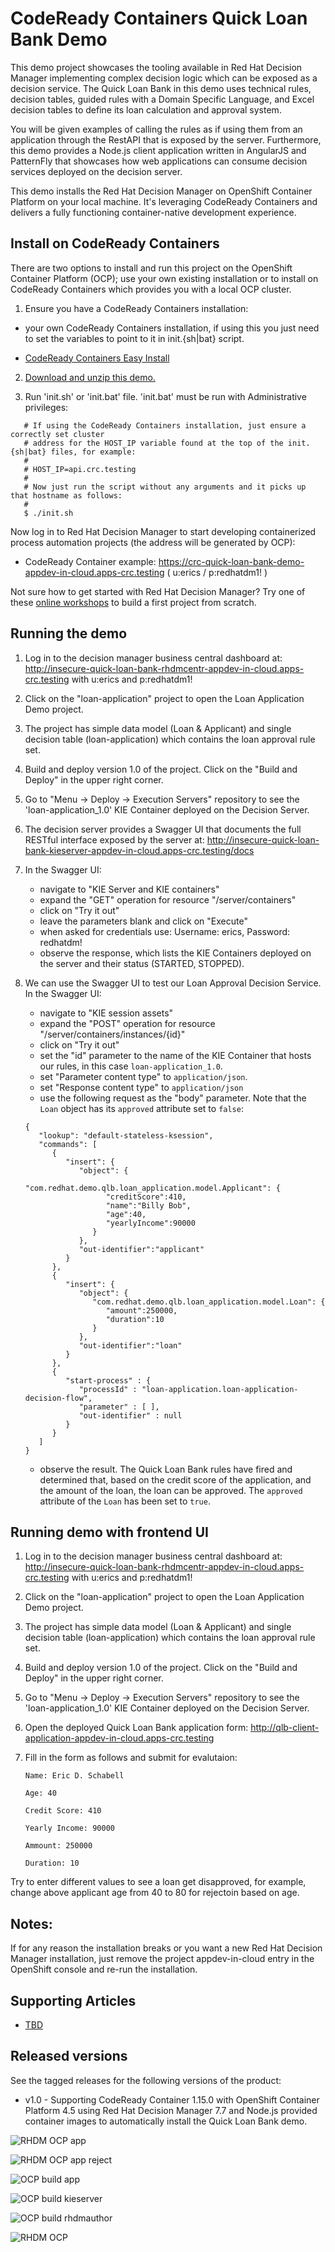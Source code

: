CodeReady Containers Quick Loan Bank Demo
==========================================
This demo project showcases the tooling available in Red Hat Decision Manager implementing 
complex decision logic which can be exposed as a decision service. The Quick Loan Bank in this 
demo uses technical rules, decision tables, guided rules with a Domain Specific Language, and 
Excel decision tables to define its loan calculation and approval system.

You will be given examples of calling the rules as if using them from an application through 
the RestAPI that is exposed by the server. Furthermore, this demo provides a Node.js client 
application written in AngularJS and PatternFly that showcases how web applications can 
consume decision services deployed on the decision server.

This demo installs the Red Hat Decision Manager on OpenShift Container Platform on your local
machine. It's leveraging CodeReady Containers and delivers a fully functioning container-native 
development experience.


Install on CodeReady Containers 
--------------------------------
There are two options to install and run this project on the OpenShift Container Platform (OCP); use your own existing installation
or to install on CodeReady Containers which provides you with a local OCP cluster.

1. Ensure you have a CodeReady Containers installation:

  - your own CodeReady Containers installation, if using this you just need to set the variables to point to it in init.{sh|bat} script.

  - [CodeReady Containers Easy Install](https://gitlab.com/redhatdemocentral/ocp-install-demo)

2. [Download and unzip this demo.](https://gitlab.com/redhatdemocentral/crc-quick-loan-bank-demo/-/archive/master/crc-quick-loan-bank-demo-master.zip)

3. Run 'init.sh' or 'init.bat' file. 'init.bat' must be run with Administrative privileges:

```
   # If using the CodeReady Containers installation, just ensure a correctly set cluster 
   # address for the HOST_IP variable found at the top of the init.{sh|bat} files, for example:
   #
   # HOST_IP=api.crc.testing  
   # 
   # Now just run the script without any arguments and it picks up that hostname as follows:
   #
   $ ./init.sh
```

Now log in to Red Hat Decision Manager to start developing containerized process automation projects (the address will be generated by OCP):

  - CodeReady Container example: https://crc-quick-loan-bank-demo-appdev-in-cloud.apps-crc.testing ( u:erics / p:redhatdm1! )

Not sure how to get started with Red Hat Decision Manager? Try one of these <a href="https://bpmworkshop.gitlab.io/#/4" target="_blank">online workshops</a> to build a first project from scratch.

Running the demo
----------------
1. Log in to the decision manager business central dashboard at: http://insecure-quick-loan-bank-rhdmcentr-appdev-in-cloud.apps-crc.testing
   with u:erics and p:redhatdm1!

2. Click on the "loan-application" project to open the Loan Application Demo project.

2. The project has simple data model (Loan & Applicant) and single decision table (loan-application) which contains the 
   loan approval rule set.

3. Build and deploy version 1.0 of the project. Click on the "Build and Deploy" in the upper right corner.

4. Go to "Menu -> Deploy -> Execution Servers" repository to see the 'loan-application_1.0' KIE Container deployed on the 
   Decision Server.

5. The decision server provides a Swagger UI that documents the full RESTful interface exposed by the server 
   at: http://insecure-quick-loan-bank-kieserver-appdev-in-cloud.apps-crc.testing/docs

6. In the Swagger UI:
   - navigate to "KIE Server and KIE containers"
   - expand the "GET" operation for resource "/server/containers"
   - click on "Try it out"
   - leave the parameters blank and click on "Execute"
   - when asked for credentials use: Username: erics, Password: redhatdm!
   - observe the response, which lists the KIE Containers deployed on the server and their status (STARTED, STOPPED).

7. We can use the Swagger UI to test our Loan Approval Decision Service. In the Swagger UI:
   - navigate to "KIE session assets"
   - expand the "POST" operation for resource "/server/containers/instances/{id}"
   - click on "Try it out"
   - set the "id" parameter to the name of the KIE Container that hosts our rules, in this case `loan-application_1.0`.
   - set "Parameter content type" to `application/json`.
   - set "Response content type" to `application/json`
   - use the following request as the "body" parameter. Note that the `Loan` object has its `approved` attribute set to `false`:
   ```
   {
      "lookup": "default-stateless-ksession",
      "commands": [
         {
            "insert": {
               "object": {
                  "com.redhat.demo.qlb.loan_application.model.Applicant": {
                     "creditScore":410,
                     "name":"Billy Bob",
                     "age":40,
                     "yearlyIncome":90000
                  }
               },
               "out-identifier":"applicant"
            }
         },
         {
            "insert": {
               "object": {
                  "com.redhat.demo.qlb.loan_application.model.Loan": {
                     "amount":250000,
                     "duration":10
                  }
               },
               "out-identifier":"loan"
            }
         },
         {
            "start-process" : {
               "processId" : "loan-application.loan-application-decision-flow",
               "parameter" : [ ],
               "out-identifier" : null
            }
         }
      ]
   }
   ```
   - observe the result. The Quick Loan Bank rules have fired and determined that, based on the credit score of the 
     application, and the amount of the loan, the loan can be approved. The `approved` attribute of the `Loan` has been 
     set to `true`.


Running demo with frontend UI
-----------------------------
1. Log in to the decision manager business central dashboard at: http://insecure-quick-loan-bank-rhdmcentr-appdev-in-cloud.apps-crc.testing
   with u:erics and p:redhatdm1!

2. Click on the "loan-application" project to open the Loan Application Demo project.

2. The project has simple data model (Loan & Applicant) and single decision table (loan-application) which contains the 
   loan approval rule set.

3. Build and deploy version 1.0 of the project. Click on the "Build and Deploy" in the upper right corner.

4. Go to "Menu -> Deploy -> Execution Servers" repository to see the 'loan-application_1.0' KIE Container deployed on the 
   Decision Server.

5. Open the deployed Quick Loan Bank application form: http://qlb-client-application-appdev-in-cloud.apps-crc.testing

6. Fill in the form as follows and submit for evalutaion:

   ```
   Name: Eric D. Schabell
   
   Age: 40

   Credit Score: 410

   Yearly Income: 90000

   Ammount: 250000

   Duration: 10
   ```

Try to enter different values to see a loan get disapproved, for example, change above applicant age from 40 to 80 for 
rejectoin based on age.


Notes:
-----
If for any reason the installation breaks or you want a new Red Hat Decision Manager installation, just remove the project appdev-in-cloud entry in the OpenShift console and re-run the installation.


Supporting Articles
-------------------
- [TBD]()


Released versions
-----------------
See the tagged releases for the following versions of the product:

- v1.0 - Supporting CodeReady Container 1.15.0 with OpenShift Container Platform 4.5 using Red Hat Decision Manager 7.7 and Node.js provided container
  images to automatically install the Quick Loan Bank demo.

![RHDM OCP app](https://gitlab.com/redhatdemocentral/crc-quick-loan-bank-demo/-/raw/master/docs/demo-images/rhdm-ocp-app.png)

![RHDM OCP app reject](https://gitlab.com/redhatdemocentral/crc-quick-loan-bank-demo/-/raw/master/docs/demo-images/rhdm-ocp-app-reject.png)

![OCP build app](https://gitlab.com/redhatdemocentral/crc-quick-loan-bank-demo/-/raw/master/docs/demo-images/rhdm-build-app.png)

![OCP build kieserver](https://gitlab.com/redhatdemocentral/crc-quick-loan-bank-demo/-/raw/master/docs/demo-images/rhdm-build-kieserver.png)

![OCP build rhdmauthor](https://gitlab.com/redhatdemocentral/crc-quick-loan-bank-demo/-/raw/master/docs/demo-images/rhdm-build-rhdmauthor.png)

![RHDM OCP](https://gitlab.com/redhatdemocentral/crc-quick-loan-bank-demo/-/raw/master/docs/demo-images/rhdm-ocp.png)

